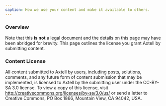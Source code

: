 ```yaml
---
caption: How we use your content and make it available to others.
---
```


### Overview

Note that this **is not** a legal document and the details on this page may have been abridged for brevity. This page outlines the license you grant Axtell by submitting content.

### Content License

All content submitted to Axtell by users, including posts, solutions, comments, and any future form of content submission that may be implemented, is licensed to Axtell by the submitting user under the CC-BY-SA 3.0 license. To view a copy of this license, visit http://creativecommons.org/licenses/by-sa/3.0/us/ or send a letter to Creative Commons, PO Box 1866, Mountain View, CA 94042, USA.